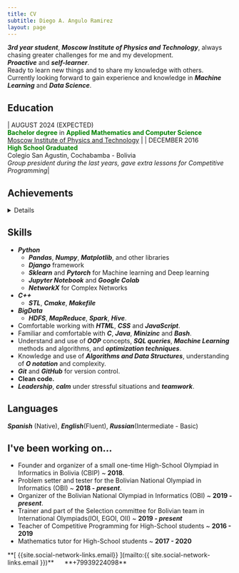 ```yaml
---
title: CV
subtitle: Diego A. Angulo Ramirez
layout: page
---
```

***3rd year student***, ***Moscow Institute of Physics and Technology***, always chasing greater challenges for me and my development.<br>
***Proactive*** and ***self-learner***.<br>
Ready to learn new things and to share my knowledge with others.<br>
Currently looking forward to gain experience and knowledge in ***Machine Learning*** and ***Data Science***.<br>

## Education

| AUGUST 2024 (EXPECTED)<br> <span style="color:green;">**Bachelor degree**</span> in <span style="color:green;">**Applied Mathematics and Computer Science**</span><br>[Moscow Institute of Physics and Technology](https://mipt.ru/english/) |
| DECEMBER 2016<br> <span style="color:green;">**High School Graduated**</span><br> Colegio San Agustin, Cochabamba - Bolivia<br>*Group president during the last years, gave extra lessons for Competitive Programming*|

## Achievements
<details>

<a href="http://stats.ioinformatics.org/people/5541"> <h3> International Olympiad in Informatics</h3> </a>
<ul>
    <li> 2015 - <i><b> Contestant </b></i>  </li>
    <li>2017 - <i><b>Contestant</b></i></li>
</ul>

<h3> Iberoamerican Olympiad in Informatics</h3> 
<ul>
    <li>2014 - <i><b>Contestant</b></i></li>
    <li>2015 - <i><b>Bronze Medal</b></i></li>
    <li>2017 - <i><b>Bronze Medal</b></i></li>
</ul>

<h3> Bolivian National Olympiad in Informatics(OBI) </h3>
<ul>
    <li>2013 - <i><b>Bronze Medal</b></i> - Level 2</li>
    <li>2014 - <i><b>Silver Medal</b></i> - Level 3</li>
    <li>2015 - <i><b>Bronze Medal</b></i> - Level 3</li>
    <li>2016 - <i><b>Gold Medal</b></i> - Level 3</li>
</ul>

<h3>Different Olympiads in Mathematics </h3>
<ul>
    <li>2012 - <i><b>Gold Medal</b></i> - Gauss Mathematics Olympiad</li>
    <li>2012 - <i><b>Bronze Medal</b></i> - Gauss National Mathematics Olympiad</li>
    <li>2013 - <i><b>Silver Medal</b></i> - Departamental Mathematics Olympiad</li>
    <li>2014 - <i><b>Honorific mention</b></i> - Gauss Mathematics Olympiad</li>
    <li>2014 - <i><b>Honorific mention</b></i> - Departamental Mathematics Olympiad</li>
</ul>

<h3>Programming training camps</h3>
<ul>
    <li>2015 - <i><b>Programming camp ACM-ICPC</b></i> - Bolivia</li>
    <li>2017 - <i><b>Training camp Argentina</b></i> - Argentina</li>
    <li>2019 - <i><b>Training camp ACM-ICPC</b></i> - Bolivia</li>
</ul>

<h3>ACM-ICPC</h3>
<ul>
    <li>2018 - <i><b>Bronze medal</b></i> - Bolivia</li>
</ul>

</details>


## Skills
- ***Python***
    - ***Pandas***, ***Numpy***, ***Matplotlib***, and other libraries
    - ***Django*** framework
    - ***Sklearn*** and ***Pytorch*** for Machine learning and Deep learning
    - ***Jupyter Notebook*** and ***Google Colab*** 
    - ***NetworkX*** for Complex Networks
- ***C++***
    - ***STL***, ***Cmake***, ***Makefile***
- ***BigData***
    - ***HDFS***, ***MapReduce***, ***Spark***, ***Hive***.
- Comfortable working with ***HTML***, ***CSS*** and ***JavaScript***.
- Familiar and comfortable with ***C***, ***Java***, ***Minizinc*** and ***Bash***.
- Understand and use of ***OOP*** concepts, ***SQL queries***, ***Machine Learning*** methods and algorithms, and ***optimization techniques***.
- Knowledge and use of ***Algorithms and Data Structures***, understanding of ***O notation*** and complexity.
- ***Git*** and ***GitHub*** for version control.
- **Clean code.**
- ***Leadership***, ***calm***  under stressful situations and ***teamwork***.

## Languages
***Spanish*** (Native), ***English***(Fluent), ***Russian***(Intermediate - Basic)

## I've been working on...
 - Founder and organizer of a small one-time High-School Olympiad in Informatics in Bolivia (CBIP) ~ **2018**.
 - Problem setter and tester for the Bolivian National Olympiad in Informatics (OBI) ~ **2018 - *present***.
 - Organizer of the Bolivian National Olympiad in Informatics (OBI) ~ **2019 - *present***.
 - Trainer and part of the Selection committee for Bolivian team in International Olympiads(IOI, EGOI, OII) ~ **2019 - *present***
 - Teacher of Competitive Programming for High-School students ~ **2016 - 2019**
 - Mathematics tutor for High-School students ~ **2017 - 2020**


<span class="fa-stack fa-lg" aria-hidden="true">
    <i class="fas fa-circle fa-stack-2x"></i>
        <i class="fas fa-envelope fa-stack-1x fa-inverse"></i>
</span>
**[ {{site.social-network-links.email}} ](mailto:{{ site.social-network-links.email }})** &nbsp;&nbsp;&nbsp;&nbsp;
<span class="fa-stack fa-lg" aria-hidden="true">
    <i class="fas fa-circle fa-stack-2x"></i>
    <i class="fas fa-phone fa-stack-1x fa-inverse"></i>
</span>
**+79939224098**<br>



